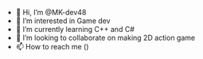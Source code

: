 - 👋 Hi, I’m @MK-dev48
- 👀 I’m interested in Game dev
- 🌱 I’m currently learning C++ and C#
- 💞️ I’m looking to collaborate on making 2D action game
- 📫 How to reach me ()

<!---
MK-dev48/MK-dev48 is a ✨ special ✨ repository because its `README.md` (this file) appears on your GitHub profile.
You can click the Preview link to take a look at your changes.
--->
